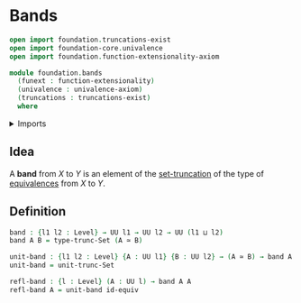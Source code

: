 # Bands

```agda
open import foundation.truncations-exist
open import foundation-core.univalence
open import foundation.function-extensionality-axiom

module foundation.bands
  (funext : function-extensionality)
  (univalence : univalence-axiom)
  (truncations : truncations-exist)
  where
```

<details><summary>Imports</summary>

```agda
open import foundation.set-truncations funext univalence
open import foundation.universe-levels

open import foundation-core.equivalences
```

</details>

## Idea

A **band** from $X$ to $Y$ is an element of the
[set-truncation](foundation.set-truncations.md) of the type of
[equivalences](foundation-core.equivalences.md) from $X$ to $Y$.

## Definition

```agda
band : {l1 l2 : Level} → UU l1 → UU l2 → UU (l1 ⊔ l2)
band A B = type-trunc-Set (A ≃ B)

unit-band : {l1 l2 : Level} {A : UU l1} {B : UU l2} → (A ≃ B) → band A B
unit-band = unit-trunc-Set

refl-band : {l : Level} (A : UU l) → band A A
refl-band A = unit-band id-equiv
```
